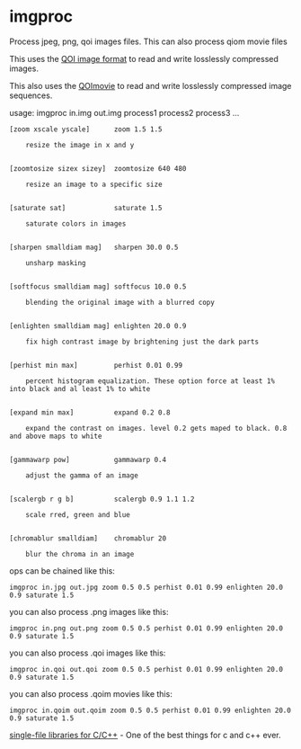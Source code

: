 # imgproc
Process jpeg, png, qoi images files.  This can also process qiom movie files

This uses the [QOI image format](https://github.com/phoboslab/qoi) to read and write losslessly compressed images.

This also uses the [QOImovie](https://github.com/PaulHaeberli/QOImovie) to read and write losslessly compressed image sequences.

usage: imgproc in.img out.img process1 process2 process3 ...

	[zoom xscale yscale]      zoom 1.5 1.5
	
	    resize the image in x and y
  
  
	[zoomtosize sizex sizey]  zoomtosize 640 480
	
	    resize an image to a specific size
  
  
	[saturate sat]            saturate 1.5
	
	    saturate colors in images
  
  
	[sharpen smalldiam mag]   sharpen 30.0 0.5
	
	    unsharp masking 
  
  
	[softfocus smalldiam mag] softfocus 10.0 0.5
	
	    blending the original image with a blurred copy
  
  
	[enlighten smalldiam mag] enlighten 20.0 0.9
	
	    fix high contrast image by brightening just the dark parts
  
  
	[perhist min max]         perhist 0.01 0.99
	
	    percent histogram equalization. These option force at least 1% into black and al least 1% to white
  
  
	[expand min max]          expand 0.2 0.8
	
	    expand the contrast on images. level 0.2 gets maped to black. 0.8 and above maps to white
  
  
	[gammawarp pow]           gammawarp 0.4
	
	    adjust the gamma of an image
  
  
	[scalergb r g b]          scalergb 0.9 1.1 1.2
	
	    scale rred, green and blue
  
  
	[chromablur smalldiam]    chromablur 20
	
	    blur the chroma in an image


ops can be chained like this:

	imgproc in.jpg out.jpg zoom 0.5 0.5 perhist 0.01 0.99 enlighten 20.0 0.9 saturate 1.5

you can also process .png images like this:

	imgproc in.png out.png zoom 0.5 0.5 perhist 0.01 0.99 enlighten 20.0 0.9 saturate 1.5

you can also process .qoi images like this:

	imgproc in.qoi out.qoi zoom 0.5 0.5 perhist 0.01 0.99 enlighten 20.0 0.9 saturate 1.5

you can also process .qoim movies like this:

	imgproc in.qoim out.qoim zoom 0.5 0.5 perhist 0.01 0.99 enlighten 20.0 0.9 saturate 1.5


[single-file libraries for C/C++](https://github.com/nothings/stb) - One of the best things for c and c++ ever.
